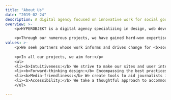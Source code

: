 ```yaml
---
title: "About Us"
date: "2019-02-24"
description: A digital agency focused on innovative work for social good. We partner with universities, nonprofits, authors, and others to maximize their public impact, and we have special experience in translating academic concepts and datasets to the general public via engaging human-centered design, copy, and data visualization.
overview: >-
    <p>HYPEROBJEKT is a digital agency specializing in design, web development and data visualization for the nonprofit sector and social impact projects. We have collaborated with Pulitzer Prize-winning writers, transformational organizations, and preeminent researchers at institutions such as Stanford, Harvard, and Princeton to develop projects ranging from visual identities and small-scale websites to interactive visualizations of nation-spanning datasets.</p> 

    <p>Through our numerous projects, we have gained hard-won expertise in informing public understanding and driving narrative change via our designs, web interfaces and visualizations.</p> 
values: >-
    <p>We seek partners whose work informs and drives change for <b>social good</b>.</p> 
    
    <p>In all our projects, we aim for:</p>
    <ul>
    <li><b>Intuitiveness:</b> We strive to make our sites and user interfaces—even feature-packed ones built to explore large, complex datasets—easy to use and understand by experts and the general public alike.</li>
    <li><b>Forward-thinking design:</b> Encompassing the best practices in user experience, leading-edge aesthetic sensibilities, and innovative functionality in our data tools.</li> 
    <li><b>Media-friendliness:</b> We create tools to aid journalists in storytelling, like customizable interfaces that can be embedded in news articles.</li>
    <li><b>Accessibility:</b> We take a thoughtful approach to accommodating users with disabilities and take care to meet current accessibility standards.</li> 
    </ul>

---
```


